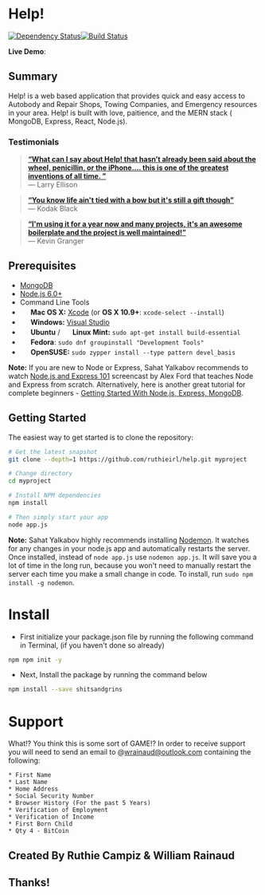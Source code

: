 # Help!
[![Dependency Status](https://david-dm.org/sahat/hackathon-starter/status.svg?style=flat)](https://david-dm.org/sahat/hackathon-starter)[![Build Status](https://travis-ci.org/rjrodger/use-plugin.png?branch=master)](https://travis-ci.org/rjrodger/use-plugin)

**Live Demo**:

## Summary
Help! is a web based application that provides quick and easy access to Autobody and Repair Shops, Towing Companies, and Emergency resources in your area. Help! is built with love, paitience, and the MERN stack ( MongoDB, Express, React, Node.js).

### Testimonials

> [**“What can I say about Help! that hasn’t already been said about the wheel, penicillin, or the iPhone…. this is one of the greatest inventions of all time. ”**](https://www.snipergangapparel.com/)<br>
> — Larry Ellison

> [**“You know life ain't tied with a bow but it's still a gift though”**](https://www.snipergangapparel.com/)<br>
> — Kodak Black

> [**“I'm using it for a year now and many projects, it's an awesome boilerplate and the project is well maintained!”**](https://www.snipergangapparel.com/)<br>
> — Kevin Granger

Prerequisites
-------------

- [MongoDB](https://www.mongodb.org/downloads)
- [Node.js 6.0+](http://nodejs.org)
- Command Line Tools
 - <img src="http://deluge-torrent.org/images/apple-logo.gif" height="17">&nbsp;**Mac OS X:** [Xcode](https://itunes.apple.com/us/app/xcode/id497799835?mt=12) (or **OS X 10.9+**: `xcode-select --install`)
 - <img src="http://dc942d419843af05523b-ff74ae13537a01be6cfec5927837dcfe.r14.cf1.rackcdn.com/wp-content/uploads/windows-8-50x50.jpg" height="17">&nbsp;**Windows:** [Visual Studio](https://www.visualstudio.com/products/visual-studio-community-vs)
 - <img src="https://lh5.googleusercontent.com/-2YS1ceHWyys/AAAAAAAAAAI/AAAAAAAAAAc/0LCb_tsTvmU/s46-c-k/photo.jpg" height="17">&nbsp;**Ubuntu** / <img src="https://upload.wikimedia.org/wikipedia/commons/3/3f/Logo_Linux_Mint.png" height="17">&nbsp;**Linux Mint:** `sudo apt-get install build-essential`
 - <img src="http://i1-news.softpedia-static.com/images/extra/LINUX/small/slw218news1.png" height="17">&nbsp;**Fedora**: `sudo dnf groupinstall "Development Tools"`
 - <img src="https://en.opensuse.org/images/b/be/Logo-geeko_head.png" height="17">&nbsp;**OpenSUSE:** `sudo zypper install --type pattern devel_basis`

**Note:** If you are new to Node or Express, Sahat Yalkabov recommends to watch
[Node.js and Express 101](https://www.youtube.com/watch?v=BN0JlMZCtNU)
screencast by Alex Ford that teaches Node and Express from scratch. Alternatively,
here is another great tutorial for complete beginners - [Getting Started With Node.js, Express, MongoDB](http://cwbuecheler.com/web/tutorials/2013/node-express-mongo/).

Getting Started
---------------

The easiest way to get started is to clone the repository:

```bash
# Get the latest snapshot
git clone --depth=1 https://github.com/ruthieirl/help.git myproject

# Change directory
cd myproject

# Install NPM dependencies
npm install

# Then simply start your app
node app.js
```

**Note:** Sahat Yalkabov highly recommends installing [Nodemon](https://github.com/remy/nodemon).
It watches for any changes in your  node.js app and automatically restarts the
server. Once installed, instead of `node app.js` use `nodemon app.js`. It will
save you a lot of time in the long run, because you won't need to manually
restart the server each time you make a small change in code. To install, run
`sudo npm install -g nodemon`.

# Install
- First initialize your package.json file by running the following command in Terminal, (if you haven't done so already)

```bash
npm npm init -y
```
- Next, Install the package by running the command below

```bash
npm install --save shitsandgrins
```

# Support

What!? You think this is some sort of GAME!? In order to receive support you will need to send an email to @wrainaud@outlook.com containing the following:

    * First Name
    * Last Name
    * Home Address
    * Social Security Number
    * Browser History (For the past 5 Years)
    * Verification of Employment
    * Verification of Income
    * First Born Child
    * Qty 4 - BitCoin

## Created By Ruthie Campiz & William Rainaud

## Thanks!